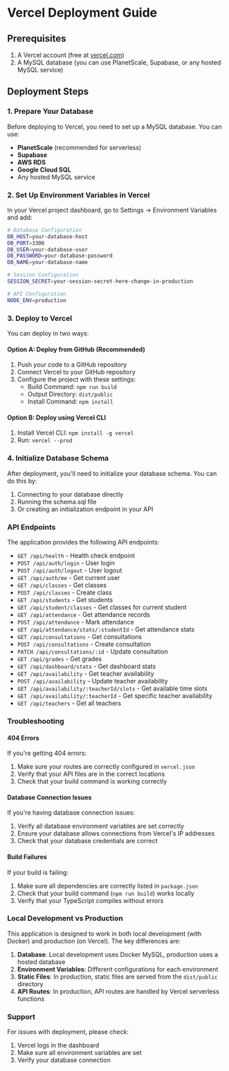 # Vercel Deployment Guide

## Prerequisites

1. A Vercel account (free at [vercel.com](https://vercel.com))
2. A MySQL database (you can use PlanetScale, Supabase, or any hosted MySQL service)

## Deployment Steps

### 1. Prepare Your Database

Before deploying to Vercel, you need to set up a MySQL database. You can use:

- **PlanetScale** (recommended for serverless)
- **Supabase**
- **AWS RDS**
- **Google Cloud SQL**
- Any hosted MySQL service

### 2. Set Up Environment Variables in Vercel

In your Vercel project dashboard, go to Settings → Environment Variables and add:

```bash
# Database Configuration
DB_HOST=your-database-host
DB_PORT=3306
DB_USER=your-database-user
DB_PASSWORD=your-database-password
DB_NAME=your-database-name

# Session Configuration
SESSION_SECRET=your-session-secret-here-change-in-production

# API Configuration
NODE_ENV=production
```

### 3. Deploy to Vercel

You can deploy in two ways:

#### Option A: Deploy from GitHub (Recommended)

1. Push your code to a GitHub repository
2. Connect Vercel to your GitHub repository
3. Configure the project with these settings:
   - Build Command: `npm run build`
   - Output Directory: `dist/public`
   - Install Command: `npm install`

#### Option B: Deploy using Vercel CLI

1. Install Vercel CLI: `npm install -g vercel`
2. Run: `vercel --prod`

### 4. Initialize Database Schema

After deployment, you'll need to initialize your database schema. You can do this by:

1. Connecting to your database directly
2. Running the schema.sql file
3. Or creating an initialization endpoint in your API

### API Endpoints

The application provides the following API endpoints:

- `GET /api/health` - Health check endpoint
- `POST /api/auth/login` - User login
- `POST /api/auth/logout` - User logout
- `GET /api/auth/me` - Get current user
- `GET /api/classes` - Get classes
- `POST /api/classes` - Create class
- `GET /api/students` - Get students
- `GET /api/student/classes` - Get classes for current student
- `GET /api/attendance` - Get attendance records
- `POST /api/attendance` - Mark attendance
- `GET /api/attendance/stats/:studentId` - Get attendance stats
- `GET /api/consultations` - Get consultations
- `POST /api/consultations` - Create consultation
- `PATCH /api/consultations/:id` - Update consultation
- `GET /api/grades` - Get grades
- `GET /api/dashboard/stats` - Get dashboard stats
- `GET /api/availability` - Get teacher availability
- `POST /api/availability` - Update teacher availability
- `GET /api/availability/:teacherId/slots` - Get available time slots
- `GET /api/availability/:teacherId` - Get specific teacher availability
- `GET /api/teachers` - Get all teachers

### Troubleshooting

#### 404 Errors

If you're getting 404 errors:

1. Make sure your routes are correctly configured in `vercel.json`
2. Verify that your API files are in the correct locations
3. Check that your build command is working correctly

#### Database Connection Issues

If you're having database connection issues:

1. Verify all database environment variables are set correctly
2. Ensure your database allows connections from Vercel's IP addresses
3. Check that your database credentials are correct

#### Build Failures

If your build is failing:

1. Make sure all dependencies are correctly listed in `package.json`
2. Check that your build command (`npm run build`) works locally
3. Verify that your TypeScript compiles without errors

### Local Development vs Production

This application is designed to work in both local development (with Docker) and production (on Vercel). The key differences are:

1. **Database**: Local development uses Docker MySQL, production uses a hosted database
2. **Environment Variables**: Different configurations for each environment
3. **Static Files**: In production, static files are served from the `dist/public` directory
4. **API Routes**: In production, API routes are handled by Vercel serverless functions

### Support

For issues with deployment, please check:
1. Vercel logs in the dashboard
2. Make sure all environment variables are set
3. Verify your database connection